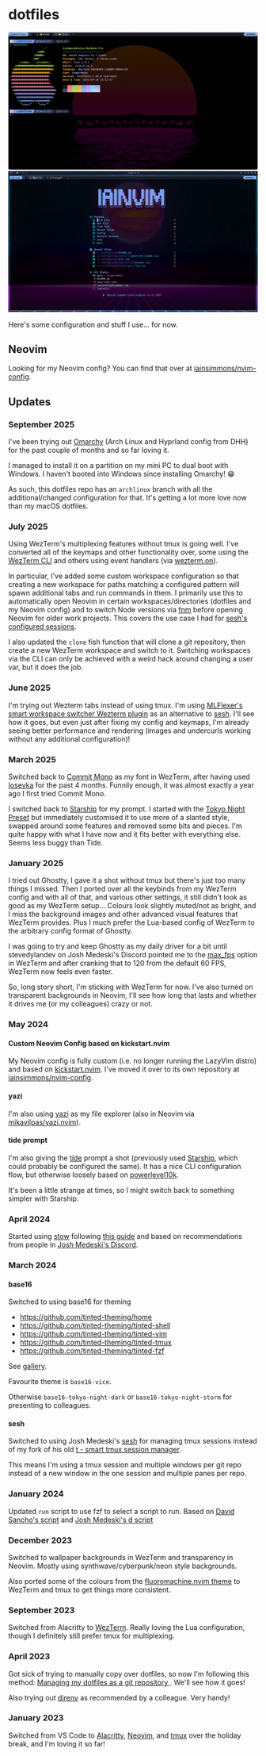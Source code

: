 # dotfiles

![fastfetch output](./.config/screenshots/iainsimmons_fastfetch_2025-09-28.png)
![Neovim colorscheme](./.config/screenshots/iainsimmons_neovim_dashboard_2025-09-28.png)

Here's some configuration and stuff I use… for now.

## Neovim

Looking for my Neovim config? You can find that over at [iainsimmons/nvim-config](https://github.com/iainsimmons/nvim-config).

## Updates

### September 2025

I've been trying out [Omarchy](https://omarchy.org) (Arch Linux and Hyprland config from DHH) for the past couple of months and so far loving it.

I managed to install it on a partition on my mini PC to dual boot with Windows. I haven't booted into Windows since installing Omarchy! 😁

As such, this dotfiles repo has an `archlinux` branch with all the additional/changed configuration for that. It's getting a lot more love now than my macOS dotfiles.

### July 2025

Using WezTerm's multiplexing features without tmux is going well. I've converted all of the keymaps and other functionality over, some using the [WezTerm CLI](https://wezterm.org/cli/cli/index.html) and others using event handlers (via [wezterm.on](https://wezterm.org/config/lua/wezterm/on.html)).

In particular, I've added some custom workspace configuration so that creating a new workspace for paths matching a configured pattern will spawn additional tabs and run commands in them. I primarily use this to automatically open Neovim in certain workspaces/directories (dotfiles and my Neovim config) and to switch Node versions via [fnm](https://github.com/Schniz/fnm) before opening Neovim for older work projects. This covers the use case I had for [sesh's configured sessions](https://github.com/joshmedeski/sesh?tab=readme-ov-file#session-configuration).

I also updated the `clone` fish function that will clone a git repository, then create a new WezTerm workspace and switch to it. Switching workspaces via the CLI can only be achieved with a weird hack around changing a user var, but it does the job.

### June 2025

I'm trying out Wezterm tabs instead of using tmux. I'm using [MLFlexer's smart workspace switcher Wezterm plugin](https://github.com/MLFlexer/smart_workspace_switcher.wezterm) as an alternative to [sesh](https://github.com/joshmedeski/sesh). I'll see how it goes, but even just after fixing my config and keymaps, I'm already seeing better performance and rendering (images and undercurls working without any additional configuration)!

### March 2025

Switched back to [Commit Mono](https://commitmono.com) as my font in WezTerm, after having used [Iosevka](https://typeof.net/Iosevka/) for the past 4 months. Funnily enough, it was almost exactly a year ago I first tried Commit Mono.

I switched back to [Starship](https://starship.rs/) for my prompt. I started with the [Tokyo Night Preset](https://starship.rs/presets/tokyo-night) but immediately customised it to use more of a slanted style, swapped around some features and removed some bits and pieces. I'm quite happy with what I have now and it fits better with everything else. Seems less buggy than Tide.

### January 2025

I tried out Ghostty, I gave it a shot without tmux but there's just too many things I missed. Then I ported over all the keybinds from my WezTerm config and with all of that, and various other settings, it still didn't look as good as my WezTerm setup… Colours look slightly muted/not as bright, and I miss the background images and other advanced visual features that WezTerm provides. Plus I much prefer the Lua-based config of WezTerm to the arbitrary config format of Ghostty.

I was going to try and keep Ghostty as my daily driver for a bit until stevedylandev on Josh Medeski's Discord pointed me to the [max_fps](https://wezfurlong.org/wezterm/config/lua/config/max_fps.html) option in WezTerm and after cranking that to 120 from the default 60 FPS, WezTerm now feels even faster.

So, long story short, I'm sticking with WezTerm for now. I've also turned on transparent backgrounds in Neovim, I'll see how long that lasts and whether it drives me (or my colleagues) crazy or not.

### May 2024

#### Custom Neovim Config based on kickstart.nvim

My Neovim config is fully custom (i.e. no longer running the LazyVim distro) and based on [kickstart.nvim](https://github.com/nvim-lua/kickstart.nvim).
I've moved it over to its own repository at [iainsimmons/nvim-config](https://github.com/iainsimmons/nvim-config).

#### yazi

I'm also using [yazi](https://github.com/sxyazi/yazi) as my file explorer (also in Neovim via [mikavilpas/yazi.nvim](https://github.com/mikavilpas/yazi.nvim)).

#### tide prompt

I'm also giving the [tide](https://github.com/IlanCosman/tide) prompt a shot (previously used [Starship](https://starship.rs/), which could probably be configured the same). It has a nice CLI configuration flow, but otherwise loosely based on [powerlevel10k](https://github.com/romkatv/powerlevel10k/).

It's been a little strange at times, so I might switch back to something simpler with Starship.

### April 2024

Started using [stow](https://www.gnu.org/software/stow/manual/stow.html) following [this guide](https://systemcrafters.net/managing-your-dotfiles/using-gnu-stow/) and based on recommendations from people in [Josh Medeski's Discord](https://www.joshmedeski.com/).

### March 2024

#### base16

Switched to using base16 for theming

- <https://github.com/tinted-theming/home>
- <https://github.com/tinted-theming/tinted-shell>
- <https://github.com/tinted-theming/tinted-vim>
- <https://github.com/tinted-theming/tinted-tmux>
- <https://github.com/tinted-theming/tinted-fzf>

See [gallery](https://tinted-theming.github.io/base16-gallery/).

Favourite theme is `base16-vice`.

Otherwise `base16-tokyo-night-dark` or `base16-tokyo-night-storm` for presenting to colleagues.

#### sesh

Switched to using Josh Medeski's [sesh](https://github.com/joshmedeski/sesh) for managing tmux sessions instead of my fork of his old [t - smart tmux session manager](https://github.com/joshmedeski/t-smart-tmux-session-manager).

This means I'm using a tmux session and multiple windows per git repo instead of a new window in the one session and multiple panes per repo.

### January 2024

Updated `run` script to use fzf to select a script to run. Based on [David Sancho's script](https://sancho.dev/blog/better-yarn-npm-run) and [Josh Medeski's d script](https://github.com/joshmedeski/dotfiles/blob/21ffda912711311c79c1175ede7df01b68a13260/.config/bin/d)

### December 2023

Switched to wallpaper backgrounds in WezTerm and transparency in Neovim. Mostly using synthwave/cyberpunk/neon style backgrounds.

Also ported some of the colours from the [fluoromachine.nvim theme](https://github.com/maxmx03/fluoromachine.nvim) to WezTerm and tmux to get things more consistent.

### September 2023

Switched from Alacritty to [WezTerm](https://wezfurlong.org/wezterm/). Really loving the Lua configuration, though I definitely still prefer tmux for multiplexing.

### April 2023

Got sick of trying to manually copy over dotfiles, so now I'm following this method: [Managing my dotfiles as a git repository
](https://drewdevault.com/2019/12/30/dotfiles.html). We'll see how it goes!

Also trying out [direnv](https://direnv.net/) as recommended by a colleague. Very handy!

### January 2023

Switched from VS Code to [Alacritty](https://alacritty.org/), [Neovim](https://neovim.io), and [tmux](https://tmux.github.io/) over the holiday break, and I'm loving it so far!
